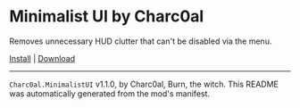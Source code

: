 # Minimalist UI by Charc0al

Removes unnecessary HUD clutter that can't be disabled via the menu.

[Install](https://hitman-resources.netlify.app/smf-install-link/https://github.com/charc0al/HitmanCleanUI/releases/latest/download/mod.framework.zip) | [Download](https://github.com/charc0al/HitmanCleanUI/releases/latest/download/mod.framework.zip)

---

`Charc0al.MinimalistUI` v1.1.0, by Charc0al, Burn, the witch. This README was automatically generated from the mod's manifest.
